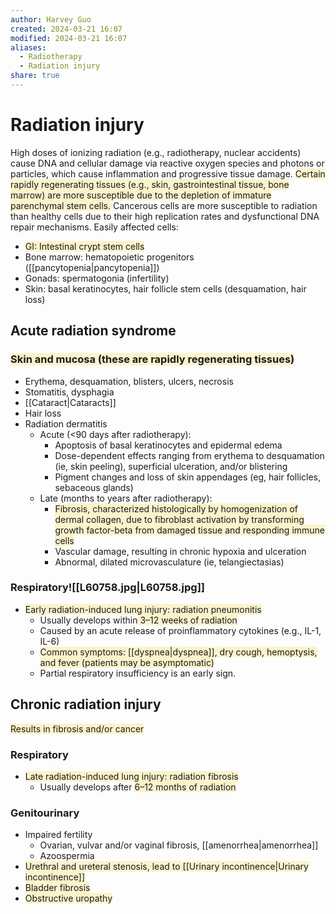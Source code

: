 ```yaml
---
author: Harvey Guo
created: 2024-03-21 16:07
modified: 2024-03-21 16:07
aliases:
  - Radiotherapy
  - Radiation injury
share: true
---
```


# Radiation injury
High doses of ionizing radiation (e.g., radiotherapy, nuclear accidents) cause DNA and cellular damage via reactive oxygen species and photons or particles, which cause inflammation and progressive tissue damage. <span style="background:rgba(240, 200, 0, 0.2)">Certain rapidly regenerating tissues (e.g., skin, gastrointestinal tissue, bone marrow) are more susceptible due to the depletion of immature parenchymal stem cells.</span> Cancerous cells are more susceptible to radiation than healthy cells due to their high replication rates and dysfunctional DNA repair mechanisms.
Easily affected cells:
- <span style="background:rgba(240, 200, 0, 0.2)">GI: Intestinal crypt stem cells</span>
- Bone marrow: hematopoietic progenitors ([[pancytopenia|pancytopenia]])
- Gonads: spermatogonia (infertility)
- Skin: basal keratinocytes, hair follicle stem cells (desquamation, hair loss)
## Acute radiation syndrome
### <span style="background:rgba(240, 200, 0, 0.2)">Skin and mucosa (these are rapidly regenerating tissues)</span>
- Erythema, desquamation, blisters, ulcers, necrosis
- Stomatitis, dysphagia
- [[Cataract|Cataracts]]
- Hair loss
- Radiation dermatitis
	- Acute (<90 days after radiotherapy):
		- Apoptosis of basal keratinocytes and epidermal edema
		- Dose-dependent effects ranging from erythema to desquamation (ie, skin peeling), superficial ulceration, and/or blistering
		- Pigment changes and loss of skin appendages (eg, hair follicles, sebaceous glands)
	- Late (months to years after radiotherapy):
		- <span style="background:rgba(240, 200, 0, 0.2)">Fibrosis, characterized histologically by homogenization of dermal collagen, due to fibroblast activation by transforming growth factor-beta from damaged tissue and responding immune cells</span>
		- Vascular damage, resulting in chronic hypoxia and ulceration
		- Abnormal, dilated microvasculature (ie, telangiectasias)
### Respiratory![[L60758.jpg|L60758.jpg]]
- <span style="background:rgba(240, 200, 0, 0.2)">Early radiation-induced lung injury: radiation pneumonitis</span>
	- Usually develops within<span style="background:rgba(240, 200, 0, 0.2)"> 3–12 weeks of radiation</span>
	- Caused by an acute release of proinflammatory cytokines (e.g., IL-1, IL-6) 
	- <span style="background:rgba(240, 200, 0, 0.2)">Common symptoms: [[dyspnea|dyspnea]], dry cough, hemoptysis, and fever (patients may be asymptomatic)</span>
	- Partial respiratory insufficiency is an early sign.
## Chronic radiation injury
<span style="background:rgba(240, 200, 0, 0.2)">Results in fibrosis and/or cancer</span>
### Respiratory
- <span style="background:rgba(240, 200, 0, 0.2)">Late radiation-induced lung injury: radiation fibrosis</span>
	- Usually develops after <span style="background:rgba(240, 200, 0, 0.2)">6–12 months of radiation</span>
### Genitourinary
- Impaired fertility
	- Ovarian, vulvar and/or vaginal fibrosis, [[amenorrhea|amenorrhea]]
	- Azoospermia
- <span style="background:rgba(240, 200, 0, 0.2)">Urethral and ureteral stenosis, lead to [[Urinary incontinence|Urinary incontinence]]</span>
- <span style="background:rgba(240, 200, 0, 0.2)">Bladder fibrosis</span>
- <span style="background:rgba(240, 200, 0, 0.2)">Obstructive uropathy</span>